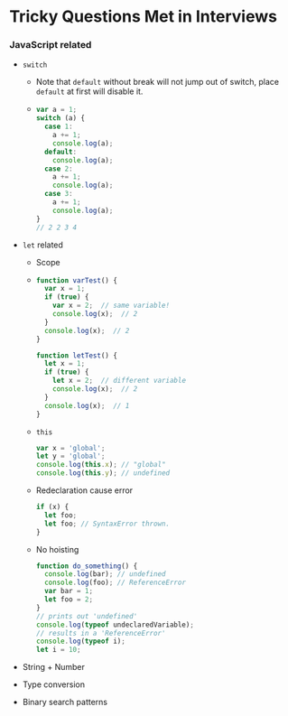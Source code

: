 # Tricky Questions Met in Interviews

### JavaScript related

+ `switch`

  + Note that `default` without break will not jump out of switch, place `default` at first will disable it.

  + ```javascript
    var a = 1;
    switch (a) {
      case 1:
        a += 1;
        console.log(a);
      default:
        console.log(a);
      case 2:
        a += 1;
        console.log(a);
      case 3:
        a += 1;
        console.log(a);
    }
    // 2 2 3 4
    ```

+ `let` related

  + Scope

  + ```javascript
    function varTest() {
      var x = 1;
      if (true) {
        var x = 2;  // same variable!
        console.log(x);  // 2
      }
      console.log(x);  // 2
    }
    
    function letTest() {
      let x = 1;
      if (true) {
        let x = 2;  // different variable
        console.log(x);  // 2
      }
      console.log(x);  // 1
    }
    ```

  + `this` 

    ```javascript
    var x = 'global';
    let y = 'global';
    console.log(this.x); // "global"
    console.log(this.y); // undefined
    ```

  + Redeclaration cause error

    ```javascript
    if (x) {
      let foo;
      let foo; // SyntaxError thrown.
    }
    ```

  + No hoisting

    ```javascript
    function do_something() {
      console.log(bar); // undefined
      console.log(foo); // ReferenceError
      var bar = 1;
      let foo = 2;
    }
    // prints out 'undefined'
    console.log(typeof undeclaredVariable);
    // results in a 'ReferenceError'
    console.log(typeof i);
    let i = 10;
    ```

    

+ String + Number

+ Type conversion

+ Binary search patterns